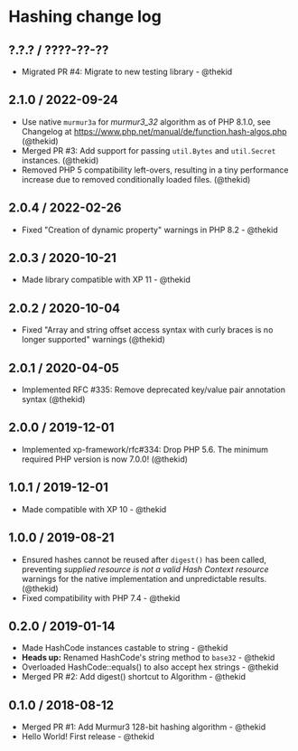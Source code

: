 Hashing change log
==================

## ?.?.? / ????-??-??

* Migrated PR #4: Migrate to new testing library - @thekid

## 2.1.0 / 2022-09-24

* Use native `murmur3a` for *murmur3_32* algorithm as of PHP 8.1.0, see
  Changelog at https://www.php.net/manual/de/function.hash-algos.php
  (@thekid)
* Merged PR #3: Add support for passing `util.Bytes` and `util.Secret`
  instances.
  (@thekid)
* Removed PHP 5 compatibility left-overs, resulting in a tiny performance
  increase due to removed conditionally loaded files.
  (@thekid)

## 2.0.4 / 2022-02-26

* Fixed "Creation of dynamic property" warnings in PHP 8.2 - @thekid

## 2.0.3 / 2020-10-21

* Made library compatible with XP 11 - @thekid

## 2.0.2 / 2020-10-04

* Fixed "Array and string offset access syntax with curly braces is no
  longer supported" warnings
  (@thekid)

## 2.0.1 / 2020-04-05

* Implemented RFC #335: Remove deprecated key/value pair annotation syntax
  (@thekid)

## 2.0.0 / 2019-12-01

* Implemented xp-framework/rfc#334: Drop PHP 5.6. The minimum required
  PHP version is now 7.0.0!
  (@thekid)

## 1.0.1 / 2019-12-01

* Made compatible with XP 10 - @thekid

## 1.0.0 / 2019-08-21

* Ensured hashes cannot be reused after `digest()` has been called,
  preventing *supplied resource is not a valid Hash Context resource*
  warnings for the native implementation and unpredictable results.
  (@thekid)
* Fixed compatibility with PHP 7.4 - @thekid

## 0.2.0 / 2019-01-14

* Made HashCode instances castable to string - @thekid
* **Heads up:** Renamed HashCode's string method to `base32` - @thekid
* Overloaded HashCode::equals() to also accept hex strings - @thekid
* Merged PR #2: Add digest() shortcut to Algorithm - @thekid

## 0.1.0 / 2018-08-12

* Merged PR #1: Add Murmur3 128-bit hashing algorithm - @thekid
* Hello World! First release - @thekid